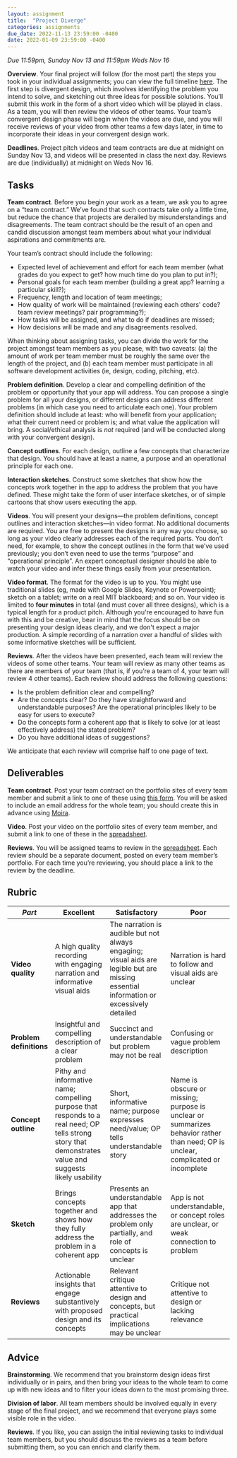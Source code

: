 ```yaml
---
layout: assignment
title:  "Project Diverge"
categories: assignments
due_date: 2022-11-13 23:59:00 -0400
date: 2022-01-09 23:59:00 -0400
---
```

*Due 11:59pm, Sunday Nov 13 and 11:59pm Weds Nov 16*

**Overview**. Your final project will follow (for the most part) the steps you took in your individual assignments; you can view the full timeline [here](https://61040-fa22.github.io/assignments/assignment-p0-overview.html). The first step is divergent design, which involves identifying the problem you intend to solve, and sketching out three ideas for possible solutions. You’ll submit this work in the form of a short video which will be played in class. As a team, you will then review the videos of other teams. Your team’s convergent design phase will begin when the videos are due, and you will receive reviews of your video from other teams a few days later, in time to incorporate their ideas in your convergent design work.

**Deadlines**. Project pitch videos and team contracts are due at midnight on Sunday Nov 13, and videos will be presented in class the next day. Reviews are due (individually) at midnight on Weds Nov 16.

## Tasks

**Team contract**. Before you begin your work as a team, we ask you to agree on a “team contract.” We’ve found that such contracts take only a little time, but reduce the chance that projects are derailed by misunderstandings and disagreements. The team contract should be the result of an open and candid discussion amongst team members about what your individual aspirations and commitments are. 

Your team’s contract should include the following:

- Expected level of achievement and effort for each team member (what grades do you expect to get? how much time do you plan to put in?);
- Personal goals for each team member (building a great app? learning a particular skill?);
- Frequency, length and location of team meetings;
- How quality of work will be maintained (reviewing each others' code? team review meetings? pair programming?);
- How tasks will be assigned, and what to do if deadlines are missed;
- How decisions will be made and any disagreements resolved.

When thinking about assigning tasks, you can divide the work for the project amongst team members as you please, with two caveats: (a) the amount of work per team member must be roughly the same over the length of the project, and (b) each team member must participate in all software development activities (ie, design, coding, pitching, etc).

**Problem definition**. Develop a clear and compelling definition of the problem or opportunity that your app will address. You can propose a single problem for all your designs, or different designs can address different problems (in which case you need to articulate each one). Your problem definition should include at least: who will benefit from your application; what their current need or problem is; and what value the application will bring. A social/ethical analysis is *not* required (and will be conducted along with your convergent design).

**Concept outlines**. For each design, outline a few concepts that characterize that design. You should have at least a name, a purpose and an operational principle for each one. 

**Interaction sketches**. Construct some sketches that show how the concepts work together in the app to address the problem that you have defined. These might take the form of user interface sketches, or of simple cartoons that show users executing the app.

**Videos**. You will present your designs—the problem definitions, concept outlines and interaction sketches—in video format. No additional documents are required. You are free to present the designs in any way you choose, so long as your video clearly addresses each of the required parts. You don’t need, for example, to show the concept outlines in the form that we’ve used previously; you don’t even need to use the terms “purpose” and “operational principle”. An expert conceptual designer should be able to watch your video and infer these things easily from your presentation. 

**Video format**. The format for the video is up to you. You might use traditional slides (eg, made with Google Slides, Keynote or Powerpoint); sketch on a tablet; write on a real MIT blackboard; and so on. Your video is limited to **four minutes** in total (and must cover all three designs), which is a typical length for a product pitch. Although you're encouraged to have fun with this and be creative, bear in mind that the focus should be on presenting your design ideas clearly, and we don't expect a major production. A simple recording of a narration over a handful of slides with some informative sketches will be sufficient.

**Reviews**. After the videos have been presented, each team will review the videos of some other teams. Your team will review as many other teams as there are members of your team (that is, if you’re a team of 4, your team will review 4 other teams). Each review should address the following questions:
- Is the problem definition clear and compelling?
- Are the concepts clear? Do they have straightforward and understandable purposes? Are the operational principles likely to be easy for users to execute?
- Do the concepts form a coherent app that is likely to solve (or at least effectively address) the stated problem?
- Do you have additional ideas of suggestions? 

We anticipate that each review will comprise half to one page of text.

## Deliverables

**Team contract**. Post your team contract on the portfolio sites of every team member and submit a link to one of these using [this form](https://docs.google.com/forms/d/e/1FAIpQLSfvbqBn2gsOLaLed1OU-18QetxHA11yr-yKlIZWphT5OSsjhw/viewform). You will be asked to include an email address for the whole team; you should create this in advance using [Moira](https://ist.mit.edu/email-lists).

**Video**. Post your video on the portfolio sites of every team member, and submit a link to one of these in the [spreadsheet](https://docs.google.com/spreadsheets/d/1Ot_NrG4Lpm3niVVzTiFvMmbNtamijtljLU1p4NPXcxQ/edit?usp=sharing).

**Reviews**. You will be assigned teams to review in the [spreadsheet](https://docs.google.com/spreadsheets/d/1Ot_NrG4Lpm3niVVzTiFvMmbNtamijtljLU1p4NPXcxQ/edit?usp=sharing). Each review should be a separate document, posted on every team member’s portfolio. For each time you’re reviewing, you should place a link to the review by the deadline.
 
## Rubric


| *Part* | Excellent | Satisfactory | Poor
| ----- | ----- |----- |----- |
| **Video quality** | A high quality recording with engaging narration and informative visual aids | The narration is audible but not always engaging; visual aids are legible but are missing essential information or excessively detailed | Narration is hard to follow and visual aids are unclear |
| **Problem definitions** | Insightful and compelling description of a clear problem | Succinct and understandable but problem may not be real | Confusing or vague problem description |
| **Concept outline** | Pithy and informative name; compelling purpose that responds to a real need; OP tells strong story that demonstrates value and suggests likely usability | Short, informative name; purpose expresses need/value; OP tells understandable story | Name is obscure or missing; purpose is unclear or summarizes behavior rather than need; OP is unclear, complicated or incomplete |
| **Sketch** | Brings concepts together and shows how they fully address the problem in a coherent app | Presents an understandable app that addresses the problem only partially, and role of concepts is unclear | App is not understandable, or concept roles are unclear, or weak connection to problem |
| **Reviews** | Actionable insights that engage substantively with proposed design and its concepts | Relevant critique attentive to design and concepts, but practical implications may be unclear | Critique not attentive to design or lacking relevance |


## Advice

**Brainstorming**. We recommend that you brainstorm design ideas first individually or in pairs, and then bring your ideas to the whole team to come up with new ideas and to filter your ideas down to the most promising three.

**Division of labor**. All team members should be involved equally in every stage of the final project, and we recommend that everyone plays some visible role in the video.

**Reviews**. If you like, you can assign the initial reviewing tasks to individual team members, but you should discuss the reviews as a team before submitting them, so you can enrich and clarify them.